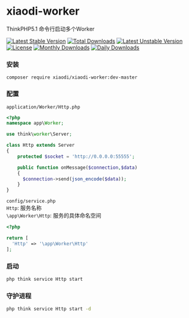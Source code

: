 # xiaodi-worker
ThinkPHP5.1 命令行启动多个Worker

[![Latest Stable Version](https://poser.pugx.org/xiaodi/xiaodi-worker/v/stable)](https://packagist.org/packages/xiaodi/xiaodi-worker)
[![Total Downloads](https://poser.pugx.org/xiaodi/xiaodi-worker/downloads)](https://packagist.org/packages/xiaodi/xiaodi-worker)
[![Latest Unstable Version](https://poser.pugx.org/xiaodi/xiaodi-worker/v/unstable)](https://packagist.org/packages/xiaodi/xiaodi-worker)
[![License](https://poser.pugx.org/xiaodi/xiaodi-worker/license)](https://packagist.org/packages/xiaodi/xiaodi-worker)
[![Monthly Downloads](https://poser.pugx.org/xiaodi/xiaodi-worker/d/monthly)](https://packagist.org/packages/xiaodi/xiaodi-worker)
[![Daily Downloads](https://poser.pugx.org/xiaodi/xiaodi-worker/d/daily)](https://packagist.org/packages/xiaodi/xiaodi-worker)

### 安装
```
composer require xiaodi/xiaodi-worker:dev-master
```

### 配置
`application/Worker/Http.php`

```php
<?php
namespace app\Worker;

use think\worker\Server;

class Http extends Server
{
    protected $socket = 'http://0.0.0.0:55555';

    public function onMessage($connection,$data)
    {
      $connection->send(json_encode($data));
    }
}

```

`config/service.php`  
`Http`: 服务名称  
`\app\Worker\Http`: 服务的具体命名空间  
```php
<?php

return [
  'Http' => '\app\Worker\Http'
];
```

### 启动
```sh
php think service Http start
```

### 守护进程
```sh
php think service Http start -d
```

